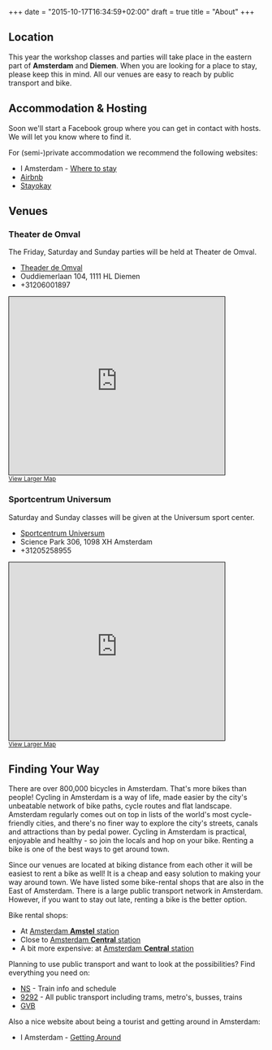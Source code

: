 +++
date = "2015-10-17T16:34:59+02:00"
draft = true
title = "About"
+++

## Location

This year the workshop classes and parties will take place in the eastern
part of **Amsterdam** and **Diemen**. When you are looking for a place to stay,
please keep this in mind. All our venues are easy to reach by public
transport and bike.

## Accommodation & Hosting

Soon we'll start a Facebook group where you can get in contact with
hosts. We will let you know where to find it.

For (semi-)private accommodation we recommend the following websites:

 * I Amsterdam - [Where to stay](http://www.iamsterdam.com/en/visiting/plan-your-trip/where-to-stay)
 * [Airbnb](https://www.airbnb.com/s/Amsterdam%E2%80%93The-Netherlands)
 * [Stayokay](http://www.stayokay.com/nl)

## Venues

### Theater de Omval

The Friday, Saturday and Sunday parties will be held at Theater de Omval.

* [Theader de Omval](http://www.theaterdeomval.nl)
* Ouddiemerlaan 104, 1111 HL Diemen
* +31206001897

<div class="text-center">
<iframe width="425" height="350" frameborder="0" scrolling="no"
marginheight="0" marginwidth="0"
src="http://www.openstreetmap.org/export/embed.html?bbox=4.963540434837341%2C52.341084801483355%2C4.965927600860596%2C52.34307416419911&amp;layer=mapnik&amp;marker=52.34207949402938%2C4.9647340178489685"
style="border: 1px solid black"></iframe><br/><small><a
href="http://www.openstreetmap.org/?mlat=52.34208&amp;mlon=4.96473#map=18/52.34208/4.96473">View
Larger Map</a></small>
</div>

### Sportcentrum Universum

Saturday and Sunday classes will be given at the Universum sport center.

* [Sportcentrum Universum](http://www.usc.uva.nl)
* Science Park 306, 1098 XH Amsterdam
* +31205258955

<div class="text-center">
<iframe width="425" height="350" frameborder="0" scrolling="no"
marginheight="0" marginwidth="0"
src="http://www.openstreetmap.org/export/embed.html?bbox=4.9543726444244385%2C52.353796172573944%2C4.959146976470947%2C52.35777366462224&amp;layer=mapnik&amp;marker=52.355785452108975%2C4.956758100000002"
style="border: 1px solid black"></iframe><br/><small><a
href="http://www.openstreetmap.org/?mlat=52.35579&amp;mlon=4.95676#map=17/52.35579/4.95676">View
Larger Map</a></small>
</div>

## Finding Your Way

There are over 800,000 bicycles in Amsterdam. That's more bikes than
people! Cycling in Amsterdam is a way of life, made easier by the city's
unbeatable network of bike paths, cycle routes and flat landscape. Amsterdam
regularly comes out on top in lists of the world's most cycle-friendly
cities, and there's no finer way to explore the city's streets, canals and
attractions than by pedal power. Cycling in Amsterdam is practical, enjoyable
and healthy - so join the locals and hop on your bike. Renting a bike is one
of the best ways to get around town.

Since our venues are located at biking distance from each other it will be
easiest to rent a bike as well! It is a cheap and easy solution to making
your way around town. We have listed some bike-rental shops that are also in
the East of Amsterdam. There is a large public transport network in Amsterdam.
However, if you want to stay out late, renting a bike is the better option.

Bike rental shops:

 * At [Amsterdam **Amstel** station](http://www.amstelfietspoint.nl/verhuur/)
 * Close to [Amsterdam **Central** station](http://www.rentabike.nl/)
 * A bit more expensive: at [Amsterdam **Central** station](http://www.macbike.nl/fietsverhuur/)

Planning to use public transport and want to look at the possibilities? Find
everything you need on:

 * [NS](http://www.ns.nl/en/travellers/home) - Train info and schedule
 * [9292](http://9292.nl/en) - All public transport including trams, metro's, busses, trains
 * [GVB](http://en.gvb.nl/)

Also a nice website about being a tourist and getting around in Amsterdam:

 * I Amsterdam - [Getting Around](https://www.iamsterdam.com/en/visiting/plan-your-trip/getting-around)
